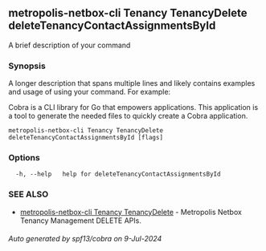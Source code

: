 ## metropolis-netbox-cli Tenancy TenancyDelete deleteTenancyContactAssignmentsById

A brief description of your command

### Synopsis

A longer description that spans multiple lines and likely contains examples
and usage of using your command. For example:

Cobra is a CLI library for Go that empowers applications.
This application is a tool to generate the needed files
to quickly create a Cobra application.

```
metropolis-netbox-cli Tenancy TenancyDelete deleteTenancyContactAssignmentsById [flags]
```

### Options

```
  -h, --help   help for deleteTenancyContactAssignmentsById
```

### SEE ALSO

* [metropolis-netbox-cli Tenancy TenancyDelete]()	 - Metropolis Netbox Tenancy Management DELETE APIs.

###### Auto generated by spf13/cobra on 9-Jul-2024
